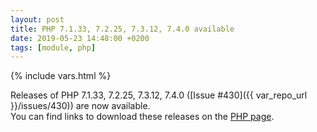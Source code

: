 ```yaml
---
layout: post
title: PHP 7.1.33, 7.2.25, 7.3.12, 7.4.0 available
date: 2019-05-23 14:48:00 +0200
tags: [module, php]
---
```

{% include vars.html %}

Releases of PHP 7.1.33, 7.2.25, 7.3.12, 7.4.0 ([Issue #430]({{ var_repo_url }}/issues/430)) are now available.<br />
You can find links to download these releases on the [PHP page](/modules/php).